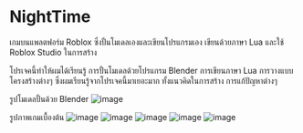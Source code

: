 # NightTime
เกมบนแพลตฟอร์ม Roblox ซึ่งปั้นโมเดลเองและเขียนโปรแกรมเอง
เขียนด้วยภาษา Lua และใช้ Roblox Studio ในการสร้าง

โปรเจคนี้ทำให้ผมได้เรียนรู้ การปั้นโมเดลด้วยโปรแกรม Blender การเขียนภาษา Lua การวางแบบโครงสร้างต่างๆ
ซึ่งผมเรียนรู้จากโปรเจคนี้มาเยอะมาก ทั้งแนวคิดในการสร้าง การแก้ปัญหาต่างๆ

รูปโมเดลปั้นด้วย Blender
![image](https://github.com/armmya/NightTime/assets/93005440/9b0c140c-5564-47d6-b834-bc9b83e7f1bf)

รูปภาพเกมเบื้องต้น
![image](https://github.com/armmya/NightTime/assets/93005440/be570ef2-a02b-47c3-83db-b414e948397b)
![image](https://github.com/armmya/NightTime/assets/93005440/8e3574f0-a694-4be7-b677-3f2a548144e3)
![image](https://github.com/armmya/NightTime/assets/93005440/ec33cf16-0ab2-4fae-aad5-b44fe21a8d93)
![image](https://github.com/armmya/NightTime/assets/93005440/2ffb8ec4-8142-4cb1-a2aa-25498314ef7d)
![image](https://github.com/armmya/NightTime/assets/93005440/b1df1c42-4542-4a1a-b44f-59537e0c0c62)
